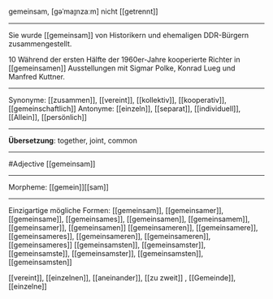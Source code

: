 gemeinsam, [gəˈmaɪ̯nzaːm]
nicht [[getrennt]]

---
Sie wurde [[gemeinsam]] von Historikern und ehemaligen DDR-Bürgern zusammengestellt.


10 Während der ersten Hälfte der 1960er-Jahre kooperierte Richter in [[gemeinsamen]] Ausstellungen mit Sigmar Polke, Konrad Lueg und Manfred Kuttner.

---
Synonyme: [[zusammen]], [[vereint]], [[kollektiv]], [[kooperativ]], [[gemeinschaftlich]]
Antonyme: [[einzeln]], [[separat]], [[individuell]], [[Allein]], [[persönlich]]

---
**Übersetzung**:
together, joint, common

---
#Adjective [[gemeinsam]]

---
Morpheme:
[[gemein]][[sam]]

---


Einzigartige mögliche Formen: 
[[gemeinsam]], [[gemeinsamer]], [[gemeinsame]], [[gemeinsames]], [[gemeinsamen]], [[gemeinsamem]], [[gemeinsamer]], [[gemeinsamen]]
[[gemeinsameren]], [[gemeinsamere]], [[gemeinsameres]], [[gemeinsameren]], [[gemeinsameren]], [[gemeinsameres]]
[[gemeinsamsten]], [[gemeinsamster]], [[gemeinsamste]], [[gemeinsamster]], [[gemeinsamsten]], [[gemeinsamsten]]


[[vereint]], [[einzelnen]], [[aneinander]], [[zu zweit]]
, [[Gemeinde]], [[einzelne]]